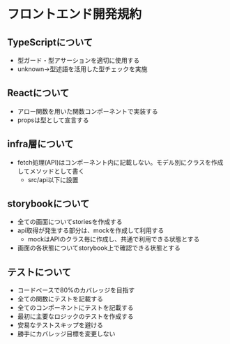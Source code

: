 # フロントエンド開発規約

## TypeScriptについて

- 型ガード・型アサーションを適切に使用する
- unknown→型述語を活用した型チェックを実施

## Reactについて

- アロー関数を用いた関数コンポーネントで実装する
- propsは型として宣言する

## infra層について

- fetch処理(API)はコンポーネント内に記載しない。モデル別にクラスを作成してメソッドとして書く
  - src/api以下に設置

## storybookについて

- 全ての画面についてstoriesを作成する
- api取得が発生する部分は、mockを作成して利用する
  - mockはAPIのクラス毎に作成し、共通で利用できる状態とする
- 画面の各状態についてstorybook上で確認できる状態とする

## テストについて

- コードベースで80%のカバレッジを目指す
- 全ての関数にテストを記載する
- 全てのコンポーネントにテストを記載する
- 最初に主要なロジックのテストを作成する
- 安易なテストスキップを避ける
- 勝手にカバレッジ目標を変更しない